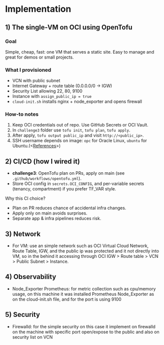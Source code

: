 # Implementation

## 1) The single-VM on OCI using OpenTofu

### Goal

Simple, cheap, fast: one VM that serves a static site. Easy to manage and great for demos or small projects.

### What I provisioned

- VCN with public subnet
- Internet Gateway + route table (0.0.0.0/0 -> IGW)
- Security List allowing 22, 80, 9100
- Instance with `assign_public_ip = true`
- `cloud-init.sh` installs nginx + node_exporter and opens firewall

### How-to notes

1. Keep OCI credentials out of repo. Use GitHub Secrets or OCI Vault.
2. In `challenge3` folder use `tofu init`, `tofu plan`, `tofu apply`.
3. After apply, `tofu output public_ip` and visit `http://<public_ip>`.
4. SSH username depends on image: `opc` for Oracle Linux, `ubuntu` for Ubuntu.(<[References](https://docs.oracle.com/en-us/iaas/Content/Compute/tutorials/first-linux-instance/overview.htm)>)

## 2) CI/CD (how I wired it)

- **challenge3**: OpenTofu plan on PRs, apply on main (see `.github/workflows/opentofu.yml`).
- Store OCI config in `secrets.OCI_CONFIG`, and per-variable secrets (tenancy, compartment) if you prefer TF_VAR style.

Why this CI choice?

- Plan on PR reduces chance of accidental infra changes.
- Apply only on main avoids surprises.
- Separate app & infra pipelines reduces risk.

## 3) Network

- For VM: use an simple network such as OCI Virtual Cloud Network, Route Table, IGW, and the public ip was protected and it not directly into VM, so in the behind it accessing through OCI IGW > Route table > VCN > Public Subnet > Instance.

## 4) Observability

- Node_Exporter Prometheus: for metric collection such as cpu/memory usage, on this machine it was installed Prometheus Node_Exporter as on the cloud-init.sh file, and for the port is using 9100

## 5) Security
- Firewalld: for the simple security on this case it implement on firewalld on the machine with specific port open/expose to the public and also on security list on VCN 
